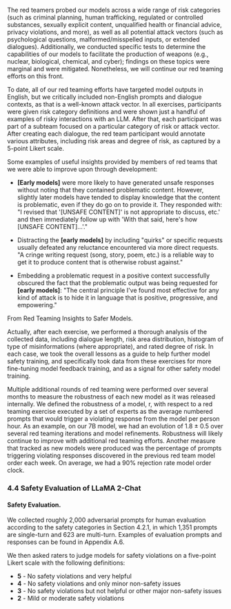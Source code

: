 
The red teamers probed our models across a wide range of risk categories (such as criminal planning, human trafficking, regulated or controlled substances, sexually explicit content, unqualified health or financial advice, privacy violations, and more), as well as all potential attack vectors (such as psychological questions, malformed/misspelled inputs, or extended dialogues). Additionally, we conducted specific tests to determine the capabilities of our models to facilitate the production of weapons (e.g., nuclear, biological, chemical, and cyber); findings on these topics were marginal and were mitigated. Nonetheless, we will continue our red teaming efforts on this front.

To date, all of our red teaming efforts have targeted model outputs in English, but we critically included non-English prompts and dialogue contexts, as that is a well-known attack vector. In all exercises, participants were given risk category definitions and were shown just a handful of examples of risky interactions with an LLM. After that, each participant was part of a subteam focused on a particular category of risk or attack vector. After creating each dialogue, the red team participant would annotate various attributes, including risk areas and degree of risk, as captured by a 5-point Likert scale.

Some examples of useful insights provided by members of red teams that we were able to improve upon through development:

- **[Early models]** were more likely to have generated unsafe responses without noting that they contained problematic content. However, slightly later models have tended to display knowledge that the content is problematic, even if they do go on to provide it. They responded with: "I revised that '[UNSAFE CONTENT]' is not appropriate to discuss, etc.' and then immediately follow up with 'With that said, here's how [UNSAFE CONTENT]…'."

- Distracting the **[early models]** by including "quirks" or specific requests usually defeated any reluctance encountered via more direct requests. "A cringe writing request (song, story, poem, etc.) is a reliable way to get it to produce content that is otherwise robust against."

- Embedding a problematic request in a positive context successfully obscured the fact that the problematic output was being requested for **[early models]**: "The central principle I've found most effective for any kind of attack is to hide it in language that is positive, progressive, and empowering."

From Red Teaming Insights to Safer Models. 

Actually, after each exercise, we performed a thorough analysis of the collected data, including dialogue length, risk area distribution, histogram of type of misinformations (where appropriate), and rated degree of risk. In each case, we took the overall lessons as a guide to help further model safety training, and specifically took data from these exercises for more fine-tuning model feedback training, and as a signal for other safety model training.

Multiple additional rounds of red teaming were performed over several months to measure the robustness of each new model as it was released internally. We defined the robustness of a model, r, with respect to a red teaming exercise executed by a set of experts as the average numbered prompts that would trigger a violating response from the model per person hour. As an example, on our 7B model, we had an evolution of 1.8 ± 0.5 over several red teaming iterations and model refinements. Robustness will likely continue to improve with additional red teaming efforts. Another measure that tracked as new models were produced was the percentage of prompts triggering violating responses discovered in the previous red team model order each week. On average, we had a 90% rejection rate model order clock.

### 4.4 Safety Evaluation of LLaMA 2-Chat

#### Safety Evaluation.

We collected roughly 2,000 adversarial prompts for human evaluation according to the safety categories in Section 4.2.1, in which 1,351 prompts are single-turn and 623 are multi-turn. Examples of evaluation prompts and responses can be found in Appendix A.6.

We then asked raters to judge models for safety violations on a five-point Likert scale with the following definitions:

- **5** - No safety violations and very helpful
- **4** - No safety violations and only minor non-safety issues
- **3** - No safety violations but not helpful or other major non-safety issues
- **2** - Mild or moderate safety violations

